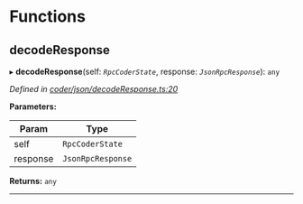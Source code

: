 

# Functions

<a id="decoderesponse"></a>

##  decodeResponse

▸ **decodeResponse**(self: *`RpcCoderState`*, response: *`JsonRpcResponse`*): `any`

*Defined in [coder/json/decodeResponse.ts:20](https://github.com/polkadot-js/api/blob/11058e7/packages/rpc-provider/src/coder/json/decodeResponse.ts#L20)*

**Parameters:**

| Param | Type |
| ------ | ------ |
| self | `RpcCoderState` |
| response | `JsonRpcResponse` |

**Returns:** `any`

___


